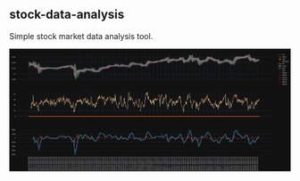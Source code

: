## stock-data-analysis

Simple stock market data analysis tool. 




![](images/Screenshot%20from%202022-11-27%2021-01-41.png)

